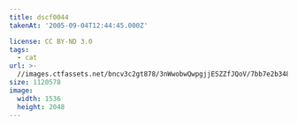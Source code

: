```yaml
---
title: dscf0044
takenAt: '2005-09-04T12:44:45.000Z'

license: CC BY-ND 3.0
tags:
  - cat
url: >-
  //images.ctfassets.net/bncv3c2gt878/3nWwobwQwpgjjESZZfJQoV/7bb7e2b34884933550463e749ec36479/dscf0044_4560391280_o
size: 1120578
image:
  width: 1536
  height: 2048
---
```

